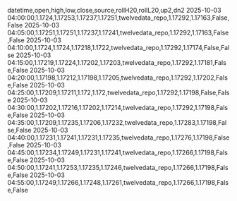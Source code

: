datetime,open,high,low,close,source,rollH20,rollL20,up2,dn2
2025-10-03 04:00:00,1.1724,1.17253,1.17237,1.17251,twelvedata_repo,1.17292,1.17163,False,False
2025-10-03 04:05:00,1.17251,1.17251,1.17237,1.17241,twelvedata_repo,1.17292,1.17163,False,False
2025-10-03 04:10:00,1.1724,1.1724,1.17218,1.1722,twelvedata_repo,1.17292,1.17174,False,False
2025-10-03 04:15:00,1.17219,1.17224,1.17202,1.17203,twelvedata_repo,1.17292,1.17181,False,False
2025-10-03 04:20:00,1.17198,1.17212,1.17198,1.17205,twelvedata_repo,1.17292,1.17202,False,False
2025-10-03 04:25:00,1.17209,1.17211,1.172,1.172,twelvedata_repo,1.17292,1.17198,False,False
2025-10-03 04:30:00,1.17202,1.17216,1.17202,1.17214,twelvedata_repo,1.17292,1.17198,False,False
2025-10-03 04:35:00,1.17209,1.17235,1.17206,1.17232,twelvedata_repo,1.17283,1.17198,False,False
2025-10-03 04:40:00,1.17231,1.17241,1.17231,1.17235,twelvedata_repo,1.17276,1.17198,False,False
2025-10-03 04:45:00,1.17234,1.17249,1.17231,1.17241,twelvedata_repo,1.17266,1.17198,False,False
2025-10-03 04:50:00,1.17241,1.17253,1.17235,1.17246,twelvedata_repo,1.17266,1.17198,False,False
2025-10-03 04:55:00,1.17249,1.17266,1.17248,1.17261,twelvedata_repo,1.17266,1.17198,False,False
